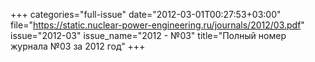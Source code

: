 +++
categories="full-issue"
date="2012-03-01T00:27:53+03:00"
file="https://static.nuclear-power-engineering.ru/journals/2012/03.pdf"
issue="2012-03"
issue_name="2012 - №03"
title="Полный номер журнала №03 за 2012 год"
+++